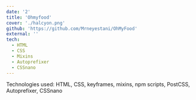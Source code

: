 ```yaml
---
date: '2'
title: 'Ohmyfood'
cover: './halcyon.png'
github: 'https://github.com/Mrneyestani/OhMyFood'
external: ''
tech:
  - HTML
  - CSS
  - Mixins
  - Autoprefixer
  - CSSnano
---
```


Technologies used: HTML, CSS, keyframes, mixins, npm scripts, PostCSS, Autoprefixer, CSSnano
